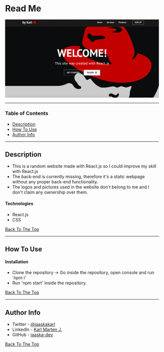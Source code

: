 # Read Me

![Project Image](./screenshot.png)


---

### Table of Contents


- [Description](#description)
- [How To Use](#how-to-use)
- [Author Info](#author-info)

---

## Description

- This is a random website made with React.js so I could improve my skill with React.js
- The back-end is currently missing, therefore it's a static webpage without any proper back-end functionality.
- The logos and pictures used in the website don't belong to me and I don't claim any ownership over them.

#### Technologies

- React.js
- CSS

[Back To The Top](#read-me)

---

## How To Use

#### Installation

- Clone the repository -> Go inside the repository, open console and run 'npm i'
- Run 'npm start' inside the repository.

[Back To The Top](#read-me)


---

## Author Info

- Twitter - [@jaaskakarl](https://twitter.com/jaaskakarl)
- LinkedIn - [Karl Marten J.](https://linkedin.com/in/karl-marten-jaaska-0646251b3)
- GitHub - [jaaska-dev](https://github.com/jaaska-dev)

[Back To The Top](#read-me)
